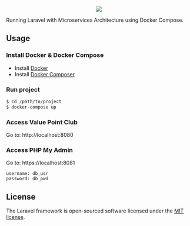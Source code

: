 <p align="center"><img src="https://laravel.com/assets/img/components/logo-laravel.svg"></p>

Running Laravel with Microservices Architecture using Docker Compose.

## Usage

### Install Docker & Docker Compose

- Install [Docker](https://docs.docker.com/engine/installation/)
- Install [Docker Composer](https://docs.docker.com/compose/install/)

### Run project

```sh
$ cd /path/to/project
$ docker-compose up
```

### Access Value Point Club

Go to: http://localhost:8080

### Access PHP My Admin

Go to: https://localhost:8081

```
username: db_usr
password: db_pwd
```

## License

The Laravel framework is open-sourced software licensed under the [MIT license](http://opensource.org/licenses/MIT).
